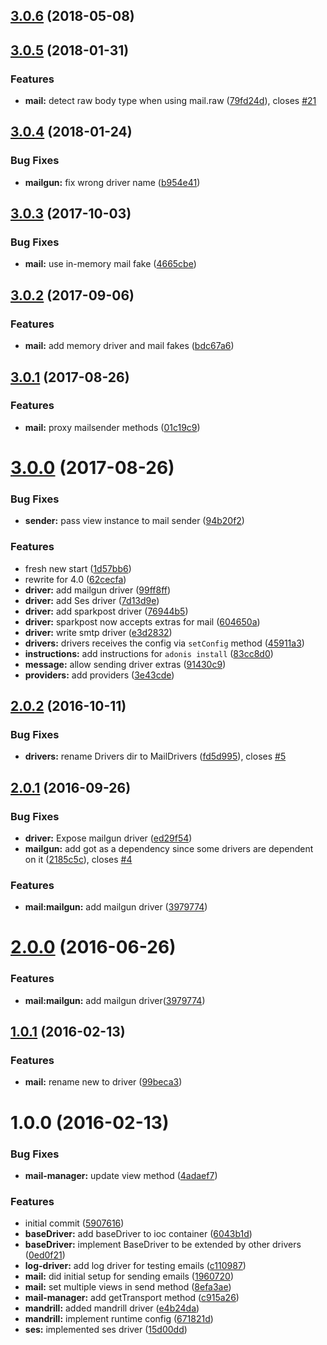 <a name="3.0.6"></a>
## [3.0.6](https://github.com/adonisjs/adonis-mail/compare/v3.0.5...v3.0.6) (2018-05-08)



<a name="3.0.5"></a>
## [3.0.5](https://github.com/adonisjs/adonis-mail/compare/v3.0.4...v3.0.5) (2018-01-31)


### Features

* **mail:** detect raw body type when using mail.raw ([79fd24d](https://github.com/adonisjs/adonis-mail/commit/79fd24d)), closes [#21](https://github.com/adonisjs/adonis-mail/issues/21)



<a name="3.0.4"></a>
## [3.0.4](https://github.com/adonisjs/adonis-mail/compare/v3.0.3...v3.0.4) (2018-01-24)


### Bug Fixes

* **mailgun:** fix wrong driver name ([b954e41](https://github.com/adonisjs/adonis-mail/commit/b954e41))



<a name="3.0.3"></a>
## [3.0.3](https://github.com/adonisjs/adonis-mail/compare/v3.0.2...v3.0.3) (2017-10-03)


### Bug Fixes

* **mail:** use in-memory mail fake ([4665cbe](https://github.com/adonisjs/adonis-mail/commit/4665cbe))



<a name="3.0.2"></a>
## [3.0.2](https://github.com/adonisjs/adonis-mail/compare/v3.0.1...v3.0.2) (2017-09-06)


### Features

* **mail:** add memory driver and mail fakes ([bdc67a6](https://github.com/adonisjs/adonis-mail/commit/bdc67a6))



<a name="3.0.1"></a>
## [3.0.1](https://github.com/adonisjs/adonis-mail/compare/v3.0.0...v3.0.1) (2017-08-26)


### Features

* **mail:** proxy mailsender methods ([01c19c9](https://github.com/adonisjs/adonis-mail/commit/01c19c9))



<a name="3.0.0"></a>
# [3.0.0](https://github.com/adonisjs/adonis-mail/compare/v2.0.2...v3.0.0) (2017-08-26)


### Bug Fixes

* **sender:** pass view instance to mail sender ([94b20f2](https://github.com/adonisjs/adonis-mail/commit/94b20f2))


### Features

* fresh new start ([1d57bb6](https://github.com/adonisjs/adonis-mail/commit/1d57bb6))
* rewrite for 4.0 ([62cecfa](https://github.com/adonisjs/adonis-mail/commit/62cecfa))
* **driver:** add mailgun driver ([99ff8ff](https://github.com/adonisjs/adonis-mail/commit/99ff8ff))
* **driver:** add Ses driver ([7d13d9e](https://github.com/adonisjs/adonis-mail/commit/7d13d9e))
* **driver:** add sparkpost driver ([76944b5](https://github.com/adonisjs/adonis-mail/commit/76944b5))
* **driver:** sparkpost now accepts extras for mail ([604650a](https://github.com/adonisjs/adonis-mail/commit/604650a))
* **driver:** write smtp driver ([e3d2832](https://github.com/adonisjs/adonis-mail/commit/e3d2832))
* **drivers:** drivers receives the config via `setConfig` method ([45911a3](https://github.com/adonisjs/adonis-mail/commit/45911a3))
* **instructions:** add instructions for `adonis install` ([83cc8d0](https://github.com/adonisjs/adonis-mail/commit/83cc8d0))
* **message:** allow sending driver extras ([91430c9](https://github.com/adonisjs/adonis-mail/commit/91430c9))
* **providers:** add providers ([3e43cde](https://github.com/adonisjs/adonis-mail/commit/3e43cde))



<a name="2.0.2"></a>
## [2.0.2](https://github.com/adonisjs/adonis-mail/compare/v2.0.1...v2.0.2) (2016-10-11)


### Bug Fixes

* **drivers:** rename Drivers dir to MailDrivers ([fd5d995](https://github.com/adonisjs/adonis-mail/commit/fd5d995)), closes [#5](https://github.com/adonisjs/adonis-mail/issues/5)



<a name="2.0.1"></a>
## [2.0.1](https://github.com/adonisjs/adonis-mail/compare/v1.0.1...v2.0.1) (2016-09-26)


### Bug Fixes

* **driver:** Expose mailgun driver ([ed29f54](https://github.com/adonisjs/adonis-mail/commit/ed29f54))
* **mailgun:** add got as a dependency since some drivers are dependent on it ([2185c5c](https://github.com/adonisjs/adonis-mail/commit/2185c5c)), closes [#4](https://github.com/adonisjs/adonis-mail/issues/4)


### Features

* **mail:mailgun:** add mailgun driver ([3979774](https://github.com/adonisjs/adonis-mail/commit/3979774))



<a name="2.0.0"></a>
# [2.0.0](https://github.com/adonisjs/adonis-mail/compare/v1.0.1...v2.0.0) (2016-06-26)


### Features

* **mail:mailgun:** add mailgun driver([3979774](https://github.com/adonisjs/adonis-mail/commit/3979774))



<a name="1.0.1"></a>
## [1.0.1](https://github.com/adonisjs/adonis-mail/compare/v1.0.0...v1.0.1) (2016-02-13)


### Features

* **mail:** rename new to driver ([99beca3](https://github.com/adonisjs/adonis-mail/commit/99beca3))



<a name="1.0.0"></a>
# 1.0.0 (2016-02-13)


### Bug Fixes

* **mail-manager:** update view method ([4adaef7](https://github.com/adonisjs/adonis-mail/commit/4adaef7))

### Features

* initial commit ([5907616](https://github.com/adonisjs/adonis-mail/commit/5907616))
* **baseDriver:** add baseDriver to ioc container ([6043b1d](https://github.com/adonisjs/adonis-mail/commit/6043b1d))
* **baseDriver:** implement BaseDriver to be extended by other drivers ([0ed0f21](https://github.com/adonisjs/adonis-mail/commit/0ed0f21))
* **log-driver:** add log driver for testing emails ([c110987](https://github.com/adonisjs/adonis-mail/commit/c110987))
* **mail:** did initial setup for sending emails ([1960720](https://github.com/adonisjs/adonis-mail/commit/1960720))
* **mail:** set multiple views in send method ([8efa3ae](https://github.com/adonisjs/adonis-mail/commit/8efa3ae))
* **mail-manager:** add getTransport method ([c915a26](https://github.com/adonisjs/adonis-mail/commit/c915a26))
* **mandrill:** added mandrill driver ([e4b24da](https://github.com/adonisjs/adonis-mail/commit/e4b24da))
* **mandrill:** implement runtime config ([671821d](https://github.com/adonisjs/adonis-mail/commit/671821d))
* **ses:** implemented ses driver ([15d00dd](https://github.com/adonisjs/adonis-mail/commit/15d00dd))



